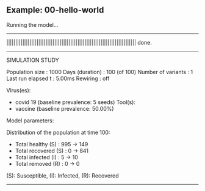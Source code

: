 ## Example: 00-hello-world

Running the model...
_________________________________________________________________________
||||||||||||||||||||||||||||||||||||||||||||||||||||||||||||||||||||||||| done.

________________________________________________________________________________
SIMULATION STUDY

Population size    : 1000
Days (duration)    : 100 (of 100)
Number of variants : 1
Last run elapsed t : 5.00ms
Rewiring           : off

Virus(es):
 - covid 19 (baseline prevalence: 5 seeds)
Tool(s):
 - vaccine (baseline prevalence: 50.00%)

Model parameters:

Distribution of the population at time 100:
 - Total healthy (S)   :     995 -> 149
 - Total recovered (S) :       0 -> 841
 - Total infected (I)  :       5 -> 10
 - Total removed (R)   :       0 -> 0

(S): Susceptible, (I): Infected, (R): Recovered
________________________________________________________________________________

